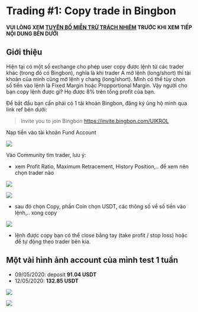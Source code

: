 # Trading #1: Copy trade in Bingbon

**VUI LÒNG XEM [TUYÊN BỐ MIỄN TRỪ TRÁCH NHIỆM](https://github.com/toanalien/toannotes/blob/master/Disclaimer.md) TRƯỚC KHI XEM TIẾP NỘI DUNG BÊN DƯỚI**

## Giới thiệu

Hiện tại có một số exchange cho phép user copy được lệnh từ các trader khác (trong đó có Bingbon), nghĩa là khi trader A mở lệnh (long/short) thì tài khoản của mình cũng mở lệnh y chang (long/short). Mình có thể tùy chọn số tiền vào lệnh là Fixed Margin hoặc Propportional Margin. Vậy người cho bạn copy lệnh được gì? Họ được 8% trên tổng profit của bạn.

Để bắt đầu bạn cần phải có 1 tài khoản Bingbon, đăng ký ủng hộ mình qua link ref bên dưới:

> Invite you to join Bingbon https://invite.bingbon.com/UIKROL

Nạp tiền vào tài khoản Fund Account

![](https://i.imgur.com/HQtqmifh.jpg)

Vào Community tìm trader, lưu ý:

- xem Profit Ratio, Maximum Retracement, History Position,.. để xem nên chọn trader nào

![](https://i.imgur.com/tMAzONth.jpg)

![](https://i.imgur.com/5wZHPGhh.jpg)

- sau đó chọn Copy, phần Coin chọn USDT, các thông số về số tiền vào lệnh,.. xong copy

![](https://i.imgur.com/jDzLzLvh.jpg)

- lệnh được copy bạn có thể close bằng tay (take profit / stop loss) hoặc để tự động theo trader bên kia.

## Một vài hình ảnh account của mình test 1 tuần

- 09/05/2020: deposit **91.04 USDT**
- 12/05/2020: **132.85 USDT**

![](https://i.imgur.com/Z6PdQZHh.jpg)

![](https://i.imgur.com/VQbOMRfh.jpg)
